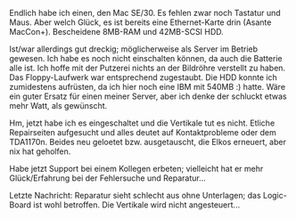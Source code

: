 Endlich habe ich einen, den Mac SE/30. Es fehlen zwar noch Tastatur und Maus. Aber welch Glück, es ist bereits eine Ethernet-Karte drin (Asante MacCon+). Bescheidene 8MB-RAM und 42MB-SCSI HDD.

Ist/war allerdings gut dreckig; möglicherweise als Server im Betrieb gewesen. Ich habe es noch nicht einschalten können, da auch die Batterie alle ist. Ich hoffe mit der Putzerei nichts an der Bildröhre verstellt zu haben. Das Floppy-Laufwerk war entsprechend zugestaubt. Die HDD konnte ich zumidestens aufrüsten, da ich hier noch eine IBM mit 540MB :) hatte. Wäre ein guter Ersatz für einen meiner Server, aber ich denke der schluckt etwas mehr Watt, als gewünscht.

Hm, jetzt habe ich es eingeschaltet und die Vertikale tut es nicht. Etliche Repairseiten aufgesucht und alles deutet auf Kontaktprobleme oder dem TDA1170n. Beides neu geloetet bzw. ausgetauscht, die Elkos erneuert, aber nix hat geholfen.

Habe jetzt Support bei einem Kollegen erbeten; vielleicht hat er mehr Glück/Erfahrung bei der Fehlersuche und Reparatur...

Letzte Nachricht: Reparatur sieht schlecht aus ohne Unterlagen; das Logic-Board ist wohl betroffen. Die Vertikale wird nicht angesteuert...
